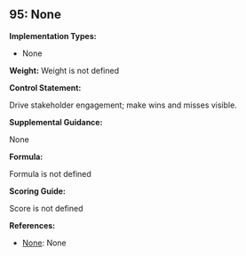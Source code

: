## 95: None

**Implementation Types:**
 
- None

**Weight:** Weight is not defined

**Control Statement:**

Drive stakeholder engagement; make wins and misses visible.

**Supplemental Guidance:**

None

**Formula:**

Formula is not defined

**Scoring Guide:**

Score is not defined

**References:**

- [None](None): None